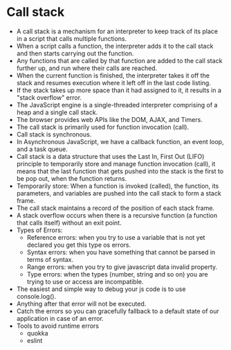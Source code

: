 # Call stack
- A call stack is a mechanism for an interpreter to keep track of its place in a script that calls multiple functions.
- When a script calls a function, the interpreter adds it to the call stack and then starts carrying out the function.
- Any functions that are called by that function are added to the call stack further up, and run where their calls are reached.
- When the current function is finished, the interpreter takes it off the stack and resumes execution where it left off in the last code listing.
- If the stack takes up more space than it had assigned to it, it results in a "stack overflow" error.
- The JavaScript engine is a single-threaded interpreter comprising of a heap and a single call stack.
- The browser provides web APIs like the DOM, AJAX, and Timers.
- The call stack is primarily used for function invocation (call).
- Call stack is synchronous.
- In Asynchronous JavaScript, we have a callback function, an event loop, and a task queue. 
- Call stack is a data structure that uses the Last In, First Out (LIFO) principle to temporarily store and manage function invocation (call), it means that the last function that gets pushed into the stack is the first to be pop out, when the function returns.
- Temporarily store: When a function is invoked (called), the function, its parameters, and variables are pushed into the call stack to form a stack frame.
- The call stack maintains a record of the position of each stack frame. 
- A stack overflow occurs when there is a recursive function (a function that calls itself) without an exit point. 
- Types of Errors:
  - Reference errors: when you try to use a variable that is not yet declared you get this type os errors.
  - Syntax errors: when you have something that cannot be parsed in terms of syntax.
  - Range errors: when you try to give javascript data invalid property.
  - Type errors: when the types (number, string and so on) you are trying to use or access are incompatible.
- The easiest and simple way to debug your js code is to use console.log().
- Anything after that error will not be executed.
- Catch the errors so you can gracefully fallback to a default state of our application in case of an error.
- Tools to avoid runtime errors
  - quokka 
  - eslint 